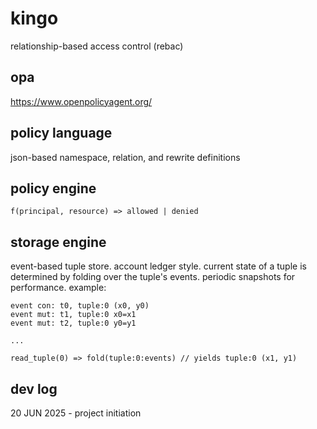 # kingo
relationship-based access control (rebac)

## opa
https://www.openpolicyagent.org/

## policy language
json-based namespace, relation, and rewrite definitions

## policy engine
`f(principal, resource) => allowed | denied`

## storage engine
event-based tuple store. account ledger style. current state of a tuple is determined by folding over the tuple's events. periodic snapshots for performance.
example: 
```
event con: t0, tuple:0 (x0, y0)
event mut: t1, tuple:0 x0=x1
event mut: t2, tuple:0 y0=y1

...

read_tuple(0) => fold(tuple:0:events) // yields tuple:0 (x1, y1)
 ```

## dev log
20 JUN 2025 - project initiation
